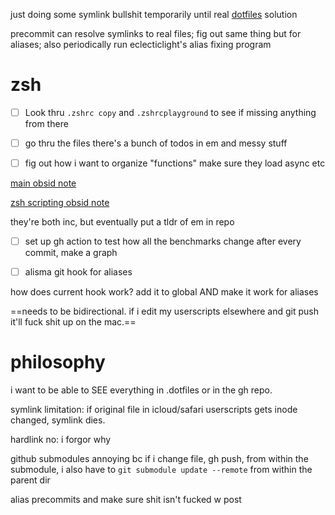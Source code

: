 just doing some symlink bullshit temporarily until real [dotfiles](obsidian://open?vault=Ext%20Brain&file=dotfiles) solution



precommit can resolve symlinks to real files; fig out same thing but for aliases; also periodically run eclecticlight's alias fixing program

# zsh

- [ ] Look thru `.zshrc copy` and `.zshrcplayground` to see if missing anything from there

- [ ] go thru the files there's a bunch of todos in em and messy stuff
- [ ] fig out how i want to organize "functions" make sure they load async etc

[main obsid note](obsidian://open?vault=Ext%20Brain&file=Shell%20Commands)

[zsh scripting obsid note](obsidian://open?vault=Ext%20Brain&file=zsh%20scripting)

they're both inc, but eventually put a tldr of em in repo

- [ ] set up gh action to test how all the benchmarks change after every commit, make a graph
- [ ] alisma git hook for aliases 



how does current hook work? add it to global AND make it work for aliases





==needs to be bidirectional. if i edit my userscripts elsewhere and git push it'll fuck shit up on the mac.==







# philosophy



i want to be able to SEE everything in .dotfiles or in the gh repo.

symlink limitation: if original file in icloud/safari userscripts gets inode changed, symlink dies. 

hardlink no: i forgor why

github submodules annoying bc if i change file, gh push, from within the submodule, i also have to `git submodule update --remote` from within the parent dir



alias precommits and make sure shit isn't fucked w post
